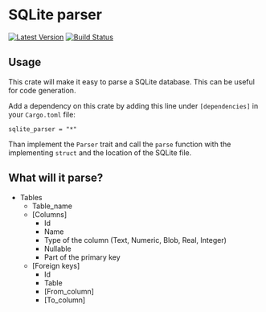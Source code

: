 # SQLite parser

[![Latest Version](https://img.shields.io/crates/v/sqlite_parser.svg)](https://crates.io/crates/sqlite_parser)
[![Build Status](https://img.shields.io/github/workflow/status/jasperav/SQLiteParser/Rust/master)](https://github.com/jasperav/SQLiteParser/actions)

## Usage
This crate will make it easy to parse a SQLite database. This can be useful for code generation.

Add a dependency on this crate by adding this line under `[dependencies]` in your `Cargo.toml` file:

```sqlite_parser = "*"```

Than implement the `Parser` trait and call the `parse` function with the implementing
`struct` and the location of the SQLite file.

## What will it parse?
- Tables 
    - Table_name
    - [Columns]
        - Id
        - Name
        - Type of the column (Text, Numeric, Blob, Real, Integer)
        - Nullable
        - Part of the primary key
    - [Foreign keys]
        - Id
        - Table
        - [From_column]
        - [To_column]